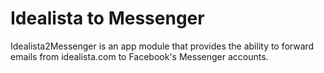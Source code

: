 # Idealista to Messenger

Idealista2Messenger is an app module that provides the ability to forward emails from idealista.com to Facebook's Messenger accounts.


